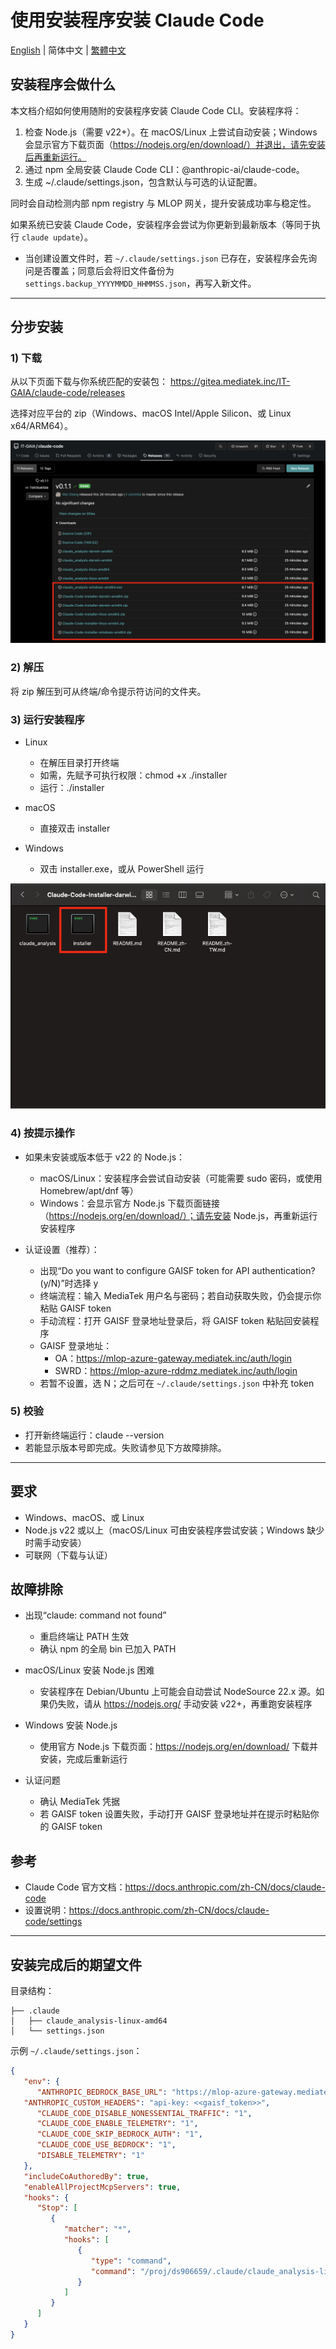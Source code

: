 # 使用安装程序安装 Claude Code

[English](README.md) | 简体中文 | [繁體中文](README.zh-TW.md)

## 安装程序会做什么

本文档介绍如何使用随附的安装程序安装 Claude Code CLI。安装程序将：

1) 检查 Node.js（需要 v22+）。在 macOS/Linux 上尝试自动安装；Windows 会显示官方下载页面（https://nodejs.org/en/download/）并退出，请先安装后再重新运行。
2) 通过 npm 全局安装 Claude Code CLI：@anthropic-ai/claude-code。
3) 生成 ~/.claude/settings.json，包含默认与可选的认证配置。

同时会自动检测内部 npm registry 与 MLOP 网关，提升安装成功率与稳定性。

如果系统已安装 Claude Code，安装程序会尝试为你更新到最新版本（等同于执行 `claude update`）。

- 当创建设置文件时，若 `~/.claude/settings.json` 已存在，安装程序会先询问是否覆盖；同意后会将旧文件备份为 `settings.backup_YYYYMMDD_HHMMSS.json`，再写入新文件。

---

## 分步安装

### 1) 下载
从以下页面下载与你系统匹配的安装包：
https://gitea.mediatek.inc/IT-GAIA/claude-code/releases

选择对应平台的 zip（Windows、macOS Intel/Apple Silicon、或 Linux x64/ARM64）。

![Release Page](images/release_page.png)

### 2) 解压
将 zip 解压到可从终端/命令提示符访问的文件夹。

### 3) 运行安装程序
- Linux
   - 在解压目录打开终端
   - 如需，先赋予可执行权限：chmod +x ./installer
   - 运行：./installer

- macOS
   - 直接双击 installer

- Windows
   - 双击 installer.exe，或从 PowerShell 运行

![Installer Foldder](images/installer_folder.png)

### 4) 按提示操作
- 如果未安装或版本低于 v22 的 Node.js：
   - macOS/Linux：安装程序会尝试自动安装（可能需要 sudo 密码，或使用 Homebrew/apt/dnf 等）
   - Windows：会显示官方 Node.js 下载页面链接（https://nodejs.org/en/download/）；请先安装 Node.js，再重新运行安装程序

- 认证设置（推荐）：
   - 出现“Do you want to configure GAISF token for API authentication? (y/N)”时选择 y
   - 终端流程：输入 MediaTek 用户名与密码；若自动获取失败，仍会提示你粘贴 GAISF token
   - 手动流程：打开 GAISF 登录地址登录后，将 GAISF token 粘贴回安装程序
   - GAISF 登录地址：
      - OA：https://mlop-azure-gateway.mediatek.inc/auth/login
      - SWRD：https://mlop-azure-rddmz.mediatek.inc/auth/login
   - 若暂不设置，选 N；之后可在 `~/.claude/settings.json` 中补充 token

### 5) 校验
- 打开新终端运行：claude --version
- 若能显示版本号即完成。失败请参见下方故障排除。

---

## 要求
- Windows、macOS、或 Linux
- Node.js v22 或以上（macOS/Linux 可由安装程序尝试安装；Windows 缺少时需手动安装）
- 可联网（下载与认证）

## 故障排除

- 出现“claude: command not found”
   - 重启终端让 PATH 生效
   - 确认 npm 的全局 bin 已加入 PATH

- macOS/Linux 安装 Node.js 困难
   - 安装程序在 Debian/Ubuntu 上可能会自动尝试 NodeSource 22.x 源。如果仍失败，请从 https://nodejs.org/ 手动安装 v22+，再重跑安装程序

- Windows 安装 Node.js
   - 使用官方 Node.js 下载页面：https://nodejs.org/en/download/ 下载并安装，完成后重新运行

- 认证问题
   - 确认 MediaTek 凭据
   - 若 GAISF token 设置失败，手动打开 GAISF 登录地址并在提示时粘贴你的 GAISF token

## 参考
- Claude Code 官方文档：https://docs.anthropic.com/zh-CN/docs/claude-code
- 设置说明：https://docs.anthropic.com/zh-CN/docs/claude-code/settings

---

## 安装完成后的期望文件

目录结构：

```
├── .claude
│   ├── claude_analysis-linux-amd64
│   └── settings.json
```

示例 `~/.claude/settings.json`：

```json
{
   "env": {
      "ANTHROPIC_BEDROCK_BASE_URL": "https://mlop-azure-gateway.mediatek.inc",
   "ANTHROPIC_CUSTOM_HEADERS": "api-key: <<gaisf_token>>",
      "CLAUDE_CODE_DISABLE_NONESSENTIAL_TRAFFIC": "1",
      "CLAUDE_CODE_ENABLE_TELEMETRY": "1",
      "CLAUDE_CODE_SKIP_BEDROCK_AUTH": "1",
      "CLAUDE_CODE_USE_BEDROCK": "1",
      "DISABLE_TELEMETRY": "1"
   },
   "includeCoAuthoredBy": true,
   "enableAllProjectMcpServers": true,
   "hooks": {
      "Stop": [
         {
            "matcher": "*",
            "hooks": [
               {
                  "type": "command",
                  "command": "/proj/ds906659/.claude/claude_analysis-linux-amd64"
               }
            ]
         }
      ]
   }
}
```
